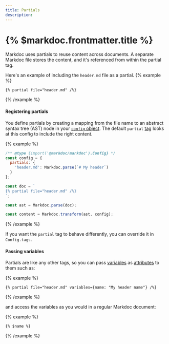 ```yaml
---
title: Partials
description:
---
```


# {% $markdoc.frontmatter.title %}

Markdoc uses partials to reuse content across documents. A separate Markdoc file stores the content, and it's referenced from within the partial tag.

Here's an example of including the `header.md` file as a partial.
{% example %}

```
{% partial file="header.md" /%}
```

{% /example %}

#### Registering partials

You define partials by creating a mapping from the file name to an abstract syntax tree (AST) node in your [`config` object](/docs/config). The default `partial` [tag](/docs/tags) looks at this config to include the right content.

{% example %}

```js
/** @type {import('@markdoc/markdoc').Config} */
const config = {
  partials: {
    'header.md': Markdoc.parse(`# My header`)
  }
};

const doc = `
{% partial file="header.md" /%}
`;

const ast = Markdoc.parse(doc);

const content = Markdoc.transform(ast, config);
```

{% /example %}

If you want the `partial` tag to behave differently, you can override it in `Config.tags`.

#### Passing variables

Partials are like any other tags, so you can pass [variables](/docs/variables) as [attributes](/docs/attributes) to them such as:

{% example %}

```
{% partial file="header.md" variables={name: "My header name"} /%}
```

{% /example %}

and access the variables as you would in a regular Markdoc document:

{% example %}

```
{% $name %}
```

{% /example %}
